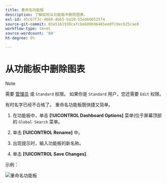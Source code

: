 ```yaml
---
title: 重命名功能板
description: 了解如何从功能板中删除图表。
exl-id: 45c67f3c-4660-4bb5-ba10-55ed666525f4
source-git-commit: 03a5161930cafcbe600b96465ee0fc0ecb25cae8
workflow-type: tm+mt
source-wordcount: '84'
ht-degree: 0%

---
```


# 从功能板中删除图表

>[!NOTE]
>
>需要 [管理员](../../administrator/user-management/user-management.md) 或 `Standard` 权限。 如果你是 `Standard` 用户，您还需要 `Edit` 权限。

有时名字已经不合格了。 重命名功能板既快捷又简单。

1. 在功能板中，单击 **[!UICONTROL Dashboard Options]** 菜单(位于屏幕顶部的 `Global Search` 菜单。

1. 单击 **[!UICONTROL Rename]** 中。

1. 出现提示时，输入功能板的新名称。

1. 单击 **[!UICONTROL Save Changes]**.

示例：

![重命名功能板](../../assets/renaming-dboard.gif)
